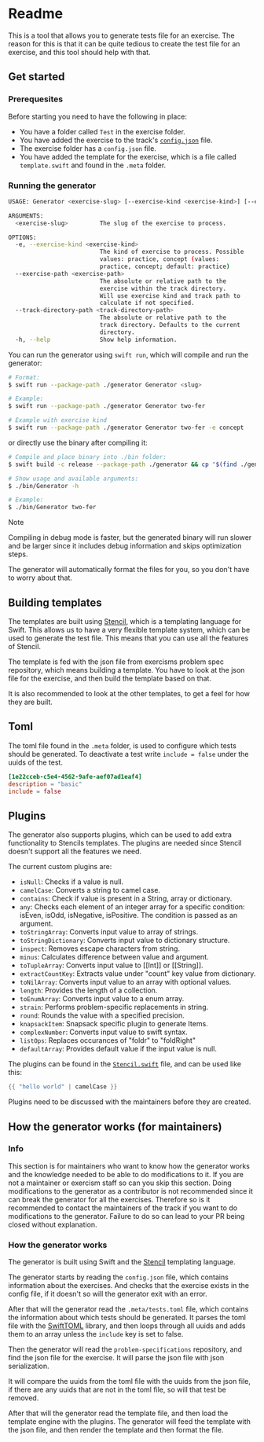 # Readme

This is a tool that allows you to generate tests file for an exercise.
The reason for this is that it can be quite tedious to create the test file for an exercise, and this tool should help with that.

## Get started

### Prerequesites

Before starting you need to have the following in place:

- You have a folder called `Test` in the exercise folder.
- You have added the exercise to the track's [`config.json`][track-config-json] file.
- The exercise folder has a `config.json` file.
- You have added the template for the exercise, which is a file called `template.swift` and found in the `.meta` folder.

### Running the generator

```bash
USAGE: Generator <exercise-slug> [--exercise-kind <exercise-kind>] [--exercise-path <exercise-path>] [--track-directory-path <track-directory-path>]

ARGUMENTS:
  <exercise-slug>         The slug of the exercise to process.

OPTIONS:
  -e, --exercise-kind <exercise-kind>
                          The kind of exercise to process. Possible
                          values: practice, concept (values:
                          practice, concept; default: practice)
  --exercise-path <exercise-path>
                          The absolute or relative path to the
                          exercise within the track directory.
                          Will use exercise kind and track path to
                          calculate if not specified.
  --track-directory-path <track-directory-path>
                          The absolute or relative path to the
                          track directory. Defaults to the current
                          directory.
  -h, --help              Show help information.
```

You can run the generator using `swift run`, which will compile and run the generator:

```bash
# Format:
$ swift run --package-path ./generator Generator <slug>

# Example:
$ swift run --package-path ./generator Generator two-fer

# Example with exercise kind
$ swift run --package-path ./generator Generator two-fer -e concept
```

or directly use the binary after compiling it:

```bash
# Compile and place binary into ./bin folder:
$ swift build -c release --package-path ./generator && cp "$(find ./generator/.build -type f -path '*/release/Generator' 2>/dev/null)" ./bin/

# Show usage and available arguments:
$ ./bin/Generator -h

# Example:
$ ./bin/Generator two-fer
```

> [!NOTE]
> Compiling in debug mode is faster, but the generated binary will run slower and be larger since it includes debug information and skips optimization steps.

The generator will automatically format the files for you, so you don't have to worry about that.

## Building templates

The templates are built using [Stencil][stencil], which is a templating language for Swift.
This allows us to have a very flexible template system, which can be used to generate the test file.
This means that you can use all the features of Stencil.

The template is fed with the json file from exercisms problem spec repository, which means building a template.
You have to look at the json file for the exercise, and then build the template based on that.

It is also recommended to look at the other templates, to get a feel for how they are built.

## Toml

The toml file found in the `.meta` folder, is used to configure which tests should be generated.
To deactivate a test write `include = false` under the uuids of the test.

```toml
[1e22cceb-c5e4-4562-9afe-aef07ad1eaf4]
description = "basic"
include = false
```

## Plugins

The generator also supports plugins, which can be used to add extra functionality to Stencils templates.
The plugins are needed since Stencil doesn't support all the features we need.

The current custom plugins are:
- `isNull`: Checks if a value is null.
- `camelCase`: Converts a string to camel case.
- `contains`: Check if value is present in a String, array or dictionary.
- `any`: Checks each element of an integer array for a specific condition: isEven, isOdd, isNegative, isPositive. The condition is passed as an argument.
- `toStringArray`: Converts input value to array of strings.
- `toStringDictionary`: Converts input value to dictionary structure.
- `inspect`: Removes escape characters from string.
- `minus`: Calculates difference between value and argument.
- `toTupleArray`: Converts input value to [[Int]] or [[String]].
- `extractCountKey`: Extracts value under "count" key value from dictionary.
- `toNilArray`: Converts input value to an array with optional values.
- `length`: Provides the length of a collection.
- `toEnumArray`: Converts input value to a enum array.
- `strain`: Performs problem-specific replacements in string.
- `round`: Rounds the value with a specified precision.
- `knapsackItem`: Snapsack specific plugin to generate Items.
- `complexNumber`: Converts input value to swift syntax.
- `listOps`: Replaces occurances of "foldr" to "foldRight"
- `defaultArray`: Provides default value if the input value is null. 

The plugins can be found in the [`Stencil.swift`][stencil-plugins] file, and can be used like this:

```swift
{{ "hello world" | camelCase }}
```

Plugins need to be discussed with the maintainers before they are created.

## How the generator works (for maintainers)

### Info

This section is for maintainers who want to know how the generator works and the knowledge needed to be able to do modifications to it.
If you are not a maintainer or exercism staff so can you skip this section.
Doing modifications to the generator as a contributor is not recommended since it can break the generator for all the exercises.
Therefore so is it recommended to contact the maintainers of the track if you want to do modifications to the generator.
Failure to do so can lead to your PR being closed without explanation.

### How the generator works

The generator is built using Swift and the [Stencil][stencil] templating language.

The generator starts by reading the `config.json` file, which contains information about the exercises.
And checks that the exercise exists in the config file, if it doesn't so will the generator exit with an error.

After that will the generator read the `.meta/tests.toml` file, which contains the information about which tests should be generated.
It parses the toml file with the [SwiftTOML][toml] library, and then loops through all uuids and adds them to an array unless the `include` key is set to false.

Then the generator will read the `problem-specifications` repository, and find the json file for the exercise.
It will parse the json file with json serialization.

It will compare the uuids from the toml file with the uuids from the json file, if there are any uuids that are not in the toml file, so will that test be removed.

After that will the generator read the template file, and then load the template engine with the plugins.
The generator will feed the template with the json file, and then render the template and then format the file.

[track-config-json]: https://github.com/exercism/swift/blob/main/config.json
[stencil]: https://github.com/stencilproject/Stencil
[stencil-plugins]: https://github.com/exercism/swift/tree/main/generator/Sources/Generator/Stencil.swift
[toml]: https://github.com/LebJe/TOMLKit
